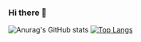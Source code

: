 ### Hi there 👋

<!--
**sgdvesus/sgdvesus** is a ✨ _special_ ✨ repository because its `README.md` (this file) appears on your GitHub profile.

Here are some ideas to get you started:
- 🔭 I’m currently working on ...
- 🌱 I’m currently learning ...
- 👯 I’m looking to collaborate on ...
- 🤔 I’m looking for help with ...
- 💬 Ask me about ...
- 📫 How to reach me: ...
- 😄 Pronouns: ...
- ⚡ Fun fact: ...
-->
![Anurag's GitHub stats](https://github-readme-stats.vercel.app/api?username=sgdvesus&show_icons=true&theme=highcontrast)
[![Top Langs](https://github-readme-stats.vercel.app/api/top-langs/?username=sgdvesus&layout=compact)](https://github.com/anuraghazra/github-readme-stats)


